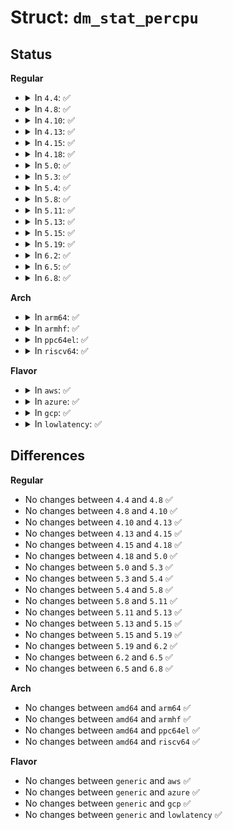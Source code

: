 # Struct: <code>dm_stat_percpu</code>

## Status
<b>Regular</b>
<ul>
<li>
<details>
<summary>In <code>4.4</code>: ✅</summary>

```c
struct dm_stat_percpu {
    long long unsigned int sectors[2];
    long long unsigned int ios[2];
    long long unsigned int merges[2];
    long long unsigned int ticks[2];
    long long unsigned int io_ticks[2];
    long long unsigned int io_ticks_total;
    long long unsigned int time_in_queue;
    long long unsigned int *histogram;
};
```
</details>
</li>
<li>
<details>
<summary>In <code>4.8</code>: ✅</summary>

```c
struct dm_stat_percpu {
    long long unsigned int sectors[2];
    long long unsigned int ios[2];
    long long unsigned int merges[2];
    long long unsigned int ticks[2];
    long long unsigned int io_ticks[2];
    long long unsigned int io_ticks_total;
    long long unsigned int time_in_queue;
    long long unsigned int *histogram;
};
```
</details>
</li>
<li>
<details>
<summary>In <code>4.10</code>: ✅</summary>

```c
struct dm_stat_percpu {
    long long unsigned int sectors[2];
    long long unsigned int ios[2];
    long long unsigned int merges[2];
    long long unsigned int ticks[2];
    long long unsigned int io_ticks[2];
    long long unsigned int io_ticks_total;
    long long unsigned int time_in_queue;
    long long unsigned int *histogram;
};
```
</details>
</li>
<li>
<details>
<summary>In <code>4.13</code>: ✅</summary>

```c
struct dm_stat_percpu {
    long long unsigned int sectors[2];
    long long unsigned int ios[2];
    long long unsigned int merges[2];
    long long unsigned int ticks[2];
    long long unsigned int io_ticks[2];
    long long unsigned int io_ticks_total;
    long long unsigned int time_in_queue;
    long long unsigned int *histogram;
};
```
</details>
</li>
<li>
<details>
<summary>In <code>4.15</code>: ✅</summary>

```c
struct dm_stat_percpu {
    long long unsigned int sectors[2];
    long long unsigned int ios[2];
    long long unsigned int merges[2];
    long long unsigned int ticks[2];
    long long unsigned int io_ticks[2];
    long long unsigned int io_ticks_total;
    long long unsigned int time_in_queue;
    long long unsigned int *histogram;
};
```
</details>
</li>
<li>
<details>
<summary>In <code>4.18</code>: ✅</summary>

```c
struct dm_stat_percpu {
    long long unsigned int sectors[2];
    long long unsigned int ios[2];
    long long unsigned int merges[2];
    long long unsigned int ticks[2];
    long long unsigned int io_ticks[2];
    long long unsigned int io_ticks_total;
    long long unsigned int time_in_queue;
    long long unsigned int *histogram;
};
```
</details>
</li>
<li>
<details>
<summary>In <code>5.0</code>: ✅</summary>

```c
struct dm_stat_percpu {
    long long unsigned int sectors[2];
    long long unsigned int ios[2];
    long long unsigned int merges[2];
    long long unsigned int ticks[2];
    long long unsigned int io_ticks[2];
    long long unsigned int io_ticks_total;
    long long unsigned int time_in_queue;
    long long unsigned int *histogram;
};
```
</details>
</li>
<li>
<details>
<summary>In <code>5.3</code>: ✅</summary>

```c
struct dm_stat_percpu {
    long long unsigned int sectors[2];
    long long unsigned int ios[2];
    long long unsigned int merges[2];
    long long unsigned int ticks[2];
    long long unsigned int io_ticks[2];
    long long unsigned int io_ticks_total;
    long long unsigned int time_in_queue;
    long long unsigned int *histogram;
};
```
</details>
</li>
<li>
<details>
<summary>In <code>5.4</code>: ✅</summary>

```c
struct dm_stat_percpu {
    long long unsigned int sectors[2];
    long long unsigned int ios[2];
    long long unsigned int merges[2];
    long long unsigned int ticks[2];
    long long unsigned int io_ticks[2];
    long long unsigned int io_ticks_total;
    long long unsigned int time_in_queue;
    long long unsigned int *histogram;
};
```
</details>
</li>
<li>
<details>
<summary>In <code>5.8</code>: ✅</summary>

```c
struct dm_stat_percpu {
    long long unsigned int sectors[2];
    long long unsigned int ios[2];
    long long unsigned int merges[2];
    long long unsigned int ticks[2];
    long long unsigned int io_ticks[2];
    long long unsigned int io_ticks_total;
    long long unsigned int time_in_queue;
    long long unsigned int *histogram;
};
```
</details>
</li>
<li>
<details>
<summary>In <code>5.11</code>: ✅</summary>

```c
struct dm_stat_percpu {
    long long unsigned int sectors[2];
    long long unsigned int ios[2];
    long long unsigned int merges[2];
    long long unsigned int ticks[2];
    long long unsigned int io_ticks[2];
    long long unsigned int io_ticks_total;
    long long unsigned int time_in_queue;
    long long unsigned int *histogram;
};
```
</details>
</li>
<li>
<details>
<summary>In <code>5.13</code>: ✅</summary>

```c
struct dm_stat_percpu {
    long long unsigned int sectors[2];
    long long unsigned int ios[2];
    long long unsigned int merges[2];
    long long unsigned int ticks[2];
    long long unsigned int io_ticks[2];
    long long unsigned int io_ticks_total;
    long long unsigned int time_in_queue;
    long long unsigned int *histogram;
};
```
</details>
</li>
<li>
<details>
<summary>In <code>5.15</code>: ✅</summary>

```c
struct dm_stat_percpu {
    long long unsigned int sectors[2];
    long long unsigned int ios[2];
    long long unsigned int merges[2];
    long long unsigned int ticks[2];
    long long unsigned int io_ticks[2];
    long long unsigned int io_ticks_total;
    long long unsigned int time_in_queue;
    long long unsigned int *histogram;
};
```
</details>
</li>
<li>
<details>
<summary>In <code>5.19</code>: ✅</summary>

```c
struct dm_stat_percpu {
    long long unsigned int sectors[2];
    long long unsigned int ios[2];
    long long unsigned int merges[2];
    long long unsigned int ticks[2];
    long long unsigned int io_ticks[2];
    long long unsigned int io_ticks_total;
    long long unsigned int time_in_queue;
    long long unsigned int *histogram;
};
```
</details>
</li>
<li>
<details>
<summary>In <code>6.2</code>: ✅</summary>

```c
struct dm_stat_percpu {
    long long unsigned int sectors[2];
    long long unsigned int ios[2];
    long long unsigned int merges[2];
    long long unsigned int ticks[2];
    long long unsigned int io_ticks[2];
    long long unsigned int io_ticks_total;
    long long unsigned int time_in_queue;
    long long unsigned int *histogram;
};
```
</details>
</li>
<li>
<details>
<summary>In <code>6.5</code>: ✅</summary>

```c
struct dm_stat_percpu {
    long long unsigned int sectors[2];
    long long unsigned int ios[2];
    long long unsigned int merges[2];
    long long unsigned int ticks[2];
    long long unsigned int io_ticks[2];
    long long unsigned int io_ticks_total;
    long long unsigned int time_in_queue;
    long long unsigned int *histogram;
};
```
</details>
</li>
<li>
<details>
<summary>In <code>6.8</code>: ✅</summary>

```c
struct dm_stat_percpu {
    long long unsigned int sectors[2];
    long long unsigned int ios[2];
    long long unsigned int merges[2];
    long long unsigned int ticks[2];
    long long unsigned int io_ticks[2];
    long long unsigned int io_ticks_total;
    long long unsigned int time_in_queue;
    long long unsigned int *histogram;
};
```
</details>
</li>
</ul>
<b>Arch</b>
<ul>
<li>
<details>
<summary>In <code>arm64</code>: ✅</summary>

```c
struct dm_stat_percpu {
    long long unsigned int sectors[2];
    long long unsigned int ios[2];
    long long unsigned int merges[2];
    long long unsigned int ticks[2];
    long long unsigned int io_ticks[2];
    long long unsigned int io_ticks_total;
    long long unsigned int time_in_queue;
    long long unsigned int *histogram;
};
```
</details>
</li>
<li>
<details>
<summary>In <code>armhf</code>: ✅</summary>

```c
struct dm_stat_percpu {
    long long unsigned int sectors[2];
    long long unsigned int ios[2];
    long long unsigned int merges[2];
    long long unsigned int ticks[2];
    long long unsigned int io_ticks[2];
    long long unsigned int io_ticks_total;
    long long unsigned int time_in_queue;
    long long unsigned int *histogram;
};
```
</details>
</li>
<li>
<details>
<summary>In <code>ppc64el</code>: ✅</summary>

```c
struct dm_stat_percpu {
    long long unsigned int sectors[2];
    long long unsigned int ios[2];
    long long unsigned int merges[2];
    long long unsigned int ticks[2];
    long long unsigned int io_ticks[2];
    long long unsigned int io_ticks_total;
    long long unsigned int time_in_queue;
    long long unsigned int *histogram;
};
```
</details>
</li>
<li>
<details>
<summary>In <code>riscv64</code>: ✅</summary>

```c
struct dm_stat_percpu {
    long long unsigned int sectors[2];
    long long unsigned int ios[2];
    long long unsigned int merges[2];
    long long unsigned int ticks[2];
    long long unsigned int io_ticks[2];
    long long unsigned int io_ticks_total;
    long long unsigned int time_in_queue;
    long long unsigned int *histogram;
};
```
</details>
</li>
</ul>
<b>Flavor</b>
<ul>
<li>
<details>
<summary>In <code>aws</code>: ✅</summary>

```c
struct dm_stat_percpu {
    long long unsigned int sectors[2];
    long long unsigned int ios[2];
    long long unsigned int merges[2];
    long long unsigned int ticks[2];
    long long unsigned int io_ticks[2];
    long long unsigned int io_ticks_total;
    long long unsigned int time_in_queue;
    long long unsigned int *histogram;
};
```
</details>
</li>
<li>
<details>
<summary>In <code>azure</code>: ✅</summary>

```c
struct dm_stat_percpu {
    long long unsigned int sectors[2];
    long long unsigned int ios[2];
    long long unsigned int merges[2];
    long long unsigned int ticks[2];
    long long unsigned int io_ticks[2];
    long long unsigned int io_ticks_total;
    long long unsigned int time_in_queue;
    long long unsigned int *histogram;
};
```
</details>
</li>
<li>
<details>
<summary>In <code>gcp</code>: ✅</summary>

```c
struct dm_stat_percpu {
    long long unsigned int sectors[2];
    long long unsigned int ios[2];
    long long unsigned int merges[2];
    long long unsigned int ticks[2];
    long long unsigned int io_ticks[2];
    long long unsigned int io_ticks_total;
    long long unsigned int time_in_queue;
    long long unsigned int *histogram;
};
```
</details>
</li>
<li>
<details>
<summary>In <code>lowlatency</code>: ✅</summary>

```c
struct dm_stat_percpu {
    long long unsigned int sectors[2];
    long long unsigned int ios[2];
    long long unsigned int merges[2];
    long long unsigned int ticks[2];
    long long unsigned int io_ticks[2];
    long long unsigned int io_ticks_total;
    long long unsigned int time_in_queue;
    long long unsigned int *histogram;
};
```
</details>
</li>
</ul>

## Differences
<b>Regular</b>
<ul>
<li>
No changes between <code>4.4</code> and <code>4.8</code> ✅
</li>
<li>
No changes between <code>4.8</code> and <code>4.10</code> ✅
</li>
<li>
No changes between <code>4.10</code> and <code>4.13</code> ✅
</li>
<li>
No changes between <code>4.13</code> and <code>4.15</code> ✅
</li>
<li>
No changes between <code>4.15</code> and <code>4.18</code> ✅
</li>
<li>
No changes between <code>4.18</code> and <code>5.0</code> ✅
</li>
<li>
No changes between <code>5.0</code> and <code>5.3</code> ✅
</li>
<li>
No changes between <code>5.3</code> and <code>5.4</code> ✅
</li>
<li>
No changes between <code>5.4</code> and <code>5.8</code> ✅
</li>
<li>
No changes between <code>5.8</code> and <code>5.11</code> ✅
</li>
<li>
No changes between <code>5.11</code> and <code>5.13</code> ✅
</li>
<li>
No changes between <code>5.13</code> and <code>5.15</code> ✅
</li>
<li>
No changes between <code>5.15</code> and <code>5.19</code> ✅
</li>
<li>
No changes between <code>5.19</code> and <code>6.2</code> ✅
</li>
<li>
No changes between <code>6.2</code> and <code>6.5</code> ✅
</li>
<li>
No changes between <code>6.5</code> and <code>6.8</code> ✅
</li>
</ul>
<b>Arch</b>
<ul>
<li>
No changes between <code>amd64</code> and <code>arm64</code> ✅
</li>
<li>
No changes between <code>amd64</code> and <code>armhf</code> ✅
</li>
<li>
No changes between <code>amd64</code> and <code>ppc64el</code> ✅
</li>
<li>
No changes between <code>amd64</code> and <code>riscv64</code> ✅
</li>
</ul>
<b>Flavor</b>
<ul>
<li>
No changes between <code>generic</code> and <code>aws</code> ✅
</li>
<li>
No changes between <code>generic</code> and <code>azure</code> ✅
</li>
<li>
No changes between <code>generic</code> and <code>gcp</code> ✅
</li>
<li>
No changes between <code>generic</code> and <code>lowlatency</code> ✅
</li>
</ul>
